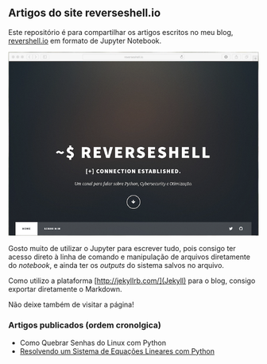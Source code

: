 ## Artigos do site reverseshell.io

Este repositório é para compartilhar os artigos escritos no meu blog, [revershell.io](revershell.io) em formato de Jupyter Notebook.

![reverseshell.io](site.png)

Gosto muito de utilizar o Jupyter para escrever tudo, pois consigo ter acesso direto à linha de comando e manipulação de arquivos diretamente do *notebook*, e ainda ter os *outputs* do sistema salvos no arquivo.

Como utilizo a plataforma [http://jekyllrb.com/](Jekyll) para o blog, consigo exportar diretamente o Markdown.

Não deixe também de visitar a página!

### Artigos publicados (ordem cronolgica)

* Como Quebrar Senhas do Linux com Python
* [Resolvendo um Sistema de Equações Lineares com Python](https://github.com/carlosfab/reverseshell_posts/blob/master/Sistemas_Lineares_com_Python.ipynb)
